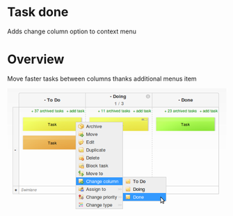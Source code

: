 # Task done
Adds change column option to context menu

# Overview
Move faster tasks between columns thanks additional menus item

![preview](preview.png)
